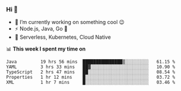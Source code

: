 ### Hi 👋

<!--
**nodejh/nodejh** is a ✨ _special_ ✨ repository because its `README.md` (this file) appears on your GitHub profile.

Here are some ideas to get you started:

- 🔭 I’m currently working on ...
- 🌱 I’m currently learning ...
- 👯 I’m looking to collaborate on ...
- 🤔 I’m looking for help with ...
- 💬 Ask me about ...
- 📫 How to reach me: ...
- 😄 Pronouns: ...
- ⚡ Fun fact: ...
-->

- 🔭 I’m currently working on something cool :wink:
- ⚡ Node.js, Java, Go :thought_balloon:
- 🤖 Serverless, Kubernetes, Cloud Native

📊 **This week I spent my time on**

<!--START_SECTION:waka-->
```text
Java         19 hrs 56 mins  ███████████████▒░░░░░░░░░   61.15 % 
YAML         3 hrs 33 mins   ██▓░░░░░░░░░░░░░░░░░░░░░░   10.90 % 
TypeScript   2 hrs 47 mins   ██░░░░░░░░░░░░░░░░░░░░░░░   08.54 % 
Properties   1 hr 12 mins    █░░░░░░░░░░░░░░░░░░░░░░░░   03.72 % 
XML          1 hr 7 mins     █░░░░░░░░░░░░░░░░░░░░░░░░   03.46 % 
```
<!--END_SECTION:waka-->


<!--
:traffic_light: **Visitors**

![visitors](https://visitor-badge.glitch.me/badge?page_id=nodejh.nodejh)
-->
